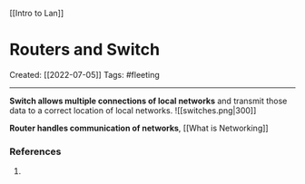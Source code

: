 
[[Intro to Lan]]
# Routers and Switch
Created:  [[2022-07-05]]
Tags: #fleeting 

---
**Switch allows multiple connections of local networks** and transmit those data to a correct location of local networks. 
![[switches.png|300]]

**Router handles communication of networks**, [[What is Networking]]













### References
1. 
